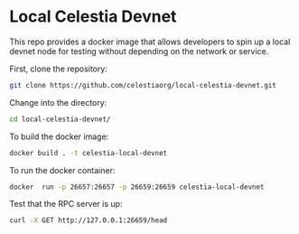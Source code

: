 # Local Celestia Devnet

This repo provides a docker image that allows developers to spin up a local
devnet node for testing without depending on the network or service.

First, clone the repository:

```bash
git clone https://github.com/celestiaorg/local-celestia-devnet.git
```

Change into the directory:

```bash
cd local-celestia-devnet/
```

To build the docker image:

```bash
docker build . -t celestia-local-devnet
```

To run the docker container:

```bash
docker  run -p 26657:26657 -p 26659:26659 celestia-local-devnet
```

Test that the RPC server is up:

```bash
curl -X GET http://127.0.0.1:26659/head
```
